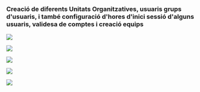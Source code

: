 ### Creació de diferents Unitats Organitzatives, usuaris grups d'usuaris, i també configuració d'hores d'inici sessió d'alguns usuaris, validesa de comptes i creació equips

![](https://github.com/manteph/modul1/blob/main/Documentaci%C3%B3/Windows%20Server%202016/UO-usuaris-grups-loggins/pictures/ss1.png)

![](https://github.com/manteph/modul1/blob/main/Documentaci%C3%B3/Windows%20Server%202016/UO-usuaris-grups-loggins/pictures/ss2.png)

![](https://github.com/manteph/modul1/blob/main/Documentaci%C3%B3/Windows%20Server%202016/UO-usuaris-grups-loggins/pictures/ss3.png)

![](https://github.com/manteph/modul1/blob/main/Documentaci%C3%B3/Windows%20Server%202016/UO-usuaris-grups-loggins/pictures/ss4.png)

![](https://github.com/manteph/modul1/blob/main/Documentaci%C3%B3/Windows%20Server%202016/UO-usuaris-grups-loggins/pictures/ss5.png)